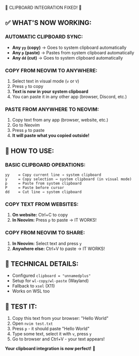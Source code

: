 🔗 CLIPBOARD INTEGRATION FIXED! 🔗

## ✅ WHAT'S NOW WORKING:

### AUTOMATIC CLIPBOARD SYNC:
- **Any `yy` (copy)** → Goes to system clipboard automatically
- **Any `p` (paste)** → Pastes from system clipboard automatically  
- **Any `dd` (cut)** → Goes to system clipboard automatically

### COPY FROM NEOVIM TO ANYWHERE:
1. Select text in visual mode (`v` or `V`)
2. Press `y` to copy
3. **Text is now in your system clipboard**
4. You can paste it in any other app (browser, Discord, etc.)

### PASTE FROM ANYWHERE TO NEOVIM:
1. Copy text from any app (browser, website, etc.)
2. Go to Neovim
3. Press `p` to paste
4. **It will paste what you copied outside!**

## 🎯 HOW TO USE:

### BASIC CLIPBOARD OPERATIONS:
```
yy    = Copy current line → system clipboard
y     = Copy selection → system clipboard (in visual mode)
p     = Paste from system clipboard
P     = Paste before cursor
dd    = Cut line → system clipboard
```

### COPY TEXT FROM WEBSITES:
1. **On website:** Ctrl+C to copy
2. **In Neovim:** Press `p` to paste → IT WORKS!

### COPY FROM NEOVIM TO SHARE:
1. **In Neovim:** Select text and press `y`
2. **Anywhere else:** Ctrl+V to paste → IT WORKS!

## 🔧 TECHNICAL DETAILS:
- Configured `clipboard = "unnamedplus"`
- Setup for `wl-copy/wl-paste` (Wayland)
- Fallback to `xsel` (X11)
- Works on WSL too

## 🧪 TEST IT:
1. Copy this text from your browser: "Hello World"
2. Open `nvim test.txt`
3. Press `p` - it should paste "Hello World"
4. Type some text, select it with `v`, press `y`
5. Go to browser and Ctrl+V - your text appears!

**Your clipboard integration is now perfect!** 🎉
